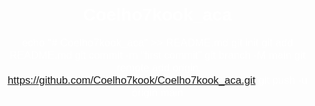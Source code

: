 # Coelho7kook_aca
echo "# Coelho7kook_aca" >> README.md
git init
git add README.md
git commit -m "first commit"
git branch -M main
git remote add origin https://github.com/Coelho7kook/Coelho7kook_aca.git
git push -u origin main

<!DOCTYPE html>
<html lang="pt">
<head>
    <meta charset="UTF-8">
    <meta name="viewport" content="width=device-width, initial-scale=1.0">
    <title>Site com Fundo Animado e Música</title>
    <style>
        body {
            margin: 0;
            padding: 0;
            background: url('https://truth.bahamut.com.tw/artwork/202210/c4b979ce2108d38e2e4a015fe8763082.GIF?w=1000') no-repeat center center fixed;
            background-size: cover;
            color: white;
            font-family: Arial, Helvetica, sans-serif;
            text-align: center;
            display: flex;
            flex-direction: column;
            justify-content: center;
            height: 100vh;
            overflow: hidden;
        }

        h1 {
            font-size: 2em;
            margin: 0;
        }

        p {
            font-size: 1.2em;
            margin: 0;
        }

        audio {
            display: none;
        }
    </style>
</head>
<body>
    <h1>Bem-vindo ao Nosso Espaço Romântico</h1>
    <p>Desfrute do ambiente tranquilo e apaixonante.</p>
    <p>Você não está sozinha, estamos aqui por você.</p>
    <audio autoplay loop>
        <source src="https://www.youtube.com/s7RRgF5Ve_E?si=WTVDMJoNlHWg0ZIS" type="audio/mpeg">
        Seu navegador não suporta a tag de áudio.
    </audio>
</body>
</html>

